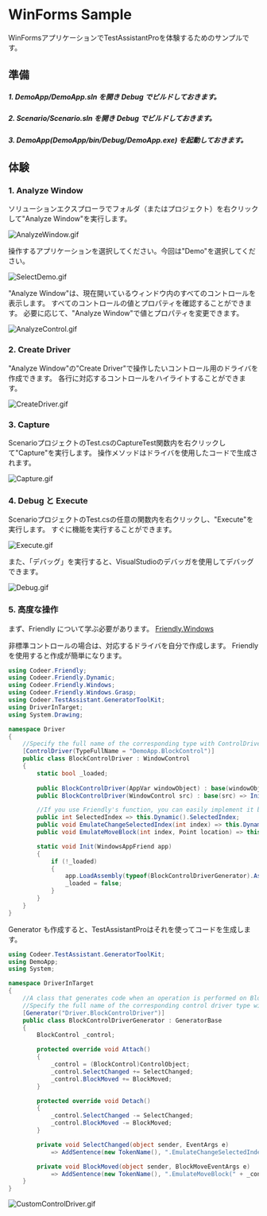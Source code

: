 # WinForms Sample
WinFormsアプリケーションでTestAssistantProを体験するためのサンプルです。

準備
-------------
##### 1. DemoApp/DemoApp.sln を開き Debug でビルドしておきます。
##### 2. Scenario/Scenario.sln を開き Debug でビルドしておきます。
##### 3. DemoApp(DemoApp/bin/Debug/DemoApp.exe) を起動しておきます。

体験
-------------
### 1. Analyze Window
ソリューションエクスプローラでフォルダ（またはプロジェクト）を右クリックして"Analyze Window"を実行します。

 ![AnalyzeWindow.gif](Img/AnalyzeWindow.gif)

操作するアプリケーションを選択してください。今回は"Demo"を選択してください。

 ![SelectDemo.gif](Img/SelectDemo.gif)
 
"Analyze Window"は、現在開いているウィンドウ内のすべてのコントロールを表示します。
すべてのコントロールの値とプロパティを確認することができます。
必要に応じて、"Analyze Window"で値とプロパティを変更できます。

 ![AnalyzeControl.gif](Img/AnalyzeControl.gif)

### 2. Create Driver
"Analyze Window"の"Create Driver"で操作したいコントロール用のドライバを作成できます。
各行に対応するコントロールをハイライトすることができます。

 ![CreateDriver.gif](Img/CreateDriver.gif)

### 3. Capture
ScenarioプロジェクトのTest.csのCaptureTest関数内を右クリックして"Capture"を実行します。
操作メソッドはドライバを使用したコードで生成されます。

 ![Capture.gif](Img/Capture.gif)
 
### 4. Debug と Execute
ScenarioプロジェクトのTest.csの任意の関数内を右クリックし、"Execute"を実行します。
すぐに機能を実行することができます。

 ![Execute.gif](Img/Execute.gif)
 
また、「デバッグ」を実行すると、VisualStudioのデバッガを使用してデバッグできます。

 ![Debug.gif](Img/Debug.gif)
 
### 5. 高度な操作
まず、Friendly について学ぶ必要があります。
[Friendly.Windows](https://github.com/Codeer-Software/Friendly.Windows "Title")

非標準コントロールの場合は、対応するドライバを自分で作成します。 Friendlyを使用すると作成が簡単になります。

```csharp
using Codeer.Friendly;
using Codeer.Friendly.Dynamic;
using Codeer.Friendly.Windows;
using Codeer.Friendly.Windows.Grasp;
using Codeer.TestAssistant.GeneratorToolKit;
using DriverInTarget;
using System.Drawing;

namespace Driver
{
    //Specify the full name of the corresponding type with ControlDriverAttribute.
    [ControlDriver(TypeFullName = "DemoApp.BlockControl")]
    public class BlockControlDriver : WindowControl
    {
        static bool _loaded;
        
        public BlockControlDriver(AppVar windowObject) : base(windowObject) => Init(App);
        public BlockControlDriver(WindowControl src) : base(src) => Init(App);

        //If you use Friendly's function, you can easily implement it because you can call the internal API of another process.
        public int SelectedIndex => this.Dynamic().SelectedIndex;
        public void EmulateChangeSelectedIndex(int index) => this.Dynamic().SelectedIndex = index;
        public void EmulateMoveBlock(int index, Point location) => this.Dynamic().MoveBlock(index, location);

        static void Init(WindowsAppFriend app)
        {
            if (!_loaded)
            {
                app.LoadAssembly(typeof(BlockControlDriverGenerator).Assembly);
                _loaded = false;
            }
        }
    }
}
```

Generator も作成すると、TestAssistantProはそれを使ってコードを生成します。

```csharp
using Codeer.TestAssistant.GeneratorToolKit;
using DemoApp;
using System;

namespace DriverInTarget
{
    //A class that generates code when an operation is performed on BlockControl.
    //Specify the full name of the corresponding control driver type with GeneratorAttribute.
    [Generator("Driver.BlockControlDriver")]
    public class BlockControlDriverGenerator : GeneratorBase
    {
        BlockControl _control;

        protected override void Attach()
        {
            _control = (BlockControl)ControlObject;
            _control.SelectChanged += SelectChanged;
            _control.BlockMoved += BlockMoved;
        }

        protected override void Detach()
        {
            _control.SelectChanged -= SelectChanged;
            _control.BlockMoved -= BlockMoved;
        }

        private void SelectChanged(object sender, EventArgs e)
            => AddSentence(new TokenName(), ".EmulateChangeSelectedIndex(" + _control.SelectedIndex, new TokenAsync(CommaType.Before), ");");

        private void BlockMoved(object sender, BlockMoveEventArgs e)
            => AddSentence(new TokenName(), ".EmulateMoveBlock(" + _control.SelectedIndex, $", new Point({e.MoveLocation.X}, {e.MoveLocation.Y})", new TokenAsync(CommaType.Before), ");");
    }
}
```

 ![CustomControlDriver.gif](Img/CustomControlDriver.gif)
